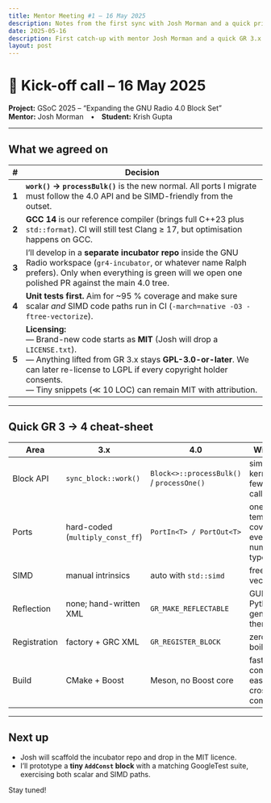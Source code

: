 ```yaml
---
title: Mentor Meeting #1 – 16 May 2025
description: Notes from the first sync with Josh Morman and a quick primer on GNU Radio 3.x → 4.0 changes
date: 2025-05-16
description: First catch-up with mentor Josh Morman and a quick GR 3.x → 4.0 primer
layout: post
---
```


# 🎯 Kick-off call – 16 May 2025  
**Project:** GSoC 2025 – “Expanding the GNU Radio 4.0 Block Set”  
**Mentor:** Josh Morman • **Student:** Krish Gupta  

---

## What we agreed on

| # | Decision |
|---|----------|
| **1** | **`work()` → `processBulk()`** is the new normal. All ports I migrate must follow the 4.0 API and be SIMD-friendly from the outset. |
| **2** | **GCC 14** is our reference compiler (brings full C++23 plus `std::format`). CI will still test Clang ≥ 17, but optimisation happens on GCC. |
| **3** | I’ll develop in a **separate incubator repo** inside the GNU Radio workspace (`gr4-incubator`, or whatever name Ralph prefers). Only when everything is green will we open one polished PR against the main 4.0 tree. |
| **4** | **Unit tests first.** Aim for ~95 % coverage and make sure scalar *and* SIMD code paths run in CI (`-march=native -O3 -ftree-vectorize`). |
| **5** | **Licensing:**<br>— Brand-new code starts as **MIT** (Josh will drop a `LICENSE.txt`).<br>— Anything lifted from GR 3.x stays **GPL-3.0-or-later**. We can later re-license to LGPL if every copyright holder consents.<br>— Tiny snippets (≪ 10 LOC) can remain MIT with attribution. |

---

## Quick GR 3 → 4 cheat-sheet

| Area | 3.x | 4.0 | Win for us |
|------|-----|-----|-----------|
| Block API | `sync_block::work()` | `Block<>::processBulk()` / `processOne()` | simpler kernels, fewer virtual calls |
| Ports | hard-coded (`multiply_const_ff`) | `PortIn<T> / PortOut<T>` | one template covers every numeric type |
| SIMD | manual intrinsics | auto with `std::simd` | free vectorisation |
| Reflection | none; hand-written XML | `GR_MAKE_REFLECTABLE` | GUI & Python glue generate themselves |
| Registration | factory + GRC XML | `GR_REGISTER_BLOCK` | zero boilerplate |
| Build | CMake + Boost | Meson, no Boost core | faster compile, easier cross-compile |

---

## Next up

* Josh will scaffold the incubator repo and drop in the MIT licence.
* I’ll prototype a **tiny `AddConst` block** with a matching GoogleTest suite, exercising both scalar and SIMD paths.

Stay tuned!
